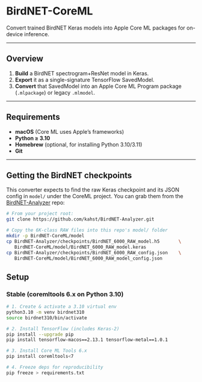 # BirdNET-CoreML

Convert trained BirdNET Keras models into Apple Core ML packages for on-device inference.

---

## Overview

1. **Build** a BirdNET spectrogram+ResNet model in Keras.  
2. **Export** it as a single-signature TensorFlow SavedModel.  
3. **Convert** that SavedModel into an Apple Core ML Program package (`.mlpackage`) or legacy `.mlmodel`.

---

## Requirements

- **macOS** (Core ML uses Apple’s frameworks)  
- **Python ≥ 3.10**  
- **Homebrew** (optional, for installing Python 3.10/3.11)  
- **Git**  

---

## Getting the BirdNET checkpoints

This converter expects to find the raw Keras checkpoint and its JSON config
in `model/` under the CoreML project. You can grab them from the
[BirdNET-Analyzer](https://github.com/kahst/BirdNET-Analyzer) repo:

```bash
# From your project root:
git clone https://github.com/kahst/BirdNET-Analyzer.git

# Copy the 6K-class RAW files into this repo's model/ folder
mkdir -p BirdNET-CoreML/model
cp BirdNET-Analyzer/checkpoints/BirdNET_6000_RAW_model.h5       \
   BirdNET-CoreML/model/BirdNET_6000_RAW_model.keras
cp BirdNET-Analyzer/checkpoints/BirdNET_6000_RAW_config.json    \
   BirdNET-CoreML/model/BirdNET_6000_RAW_model_config.json
```

## Setup

### Stable (coremltools 6.x on Python 3.10)

```bash
# 1. Create & activate a 3.10 virtual env
python3.10 -m venv birdnet310
source birdnet310/bin/activate

# 2. Install TensorFlow (includes Keras-2)
pip install --upgrade pip
pip install tensorflow-macos==2.13.1 tensorflow-metal==1.0.1

# 3. Install Core ML Tools 6.x
pip install coremltools<7

# 4. Freeze deps for reproducibility
pip freeze > requirements.txt